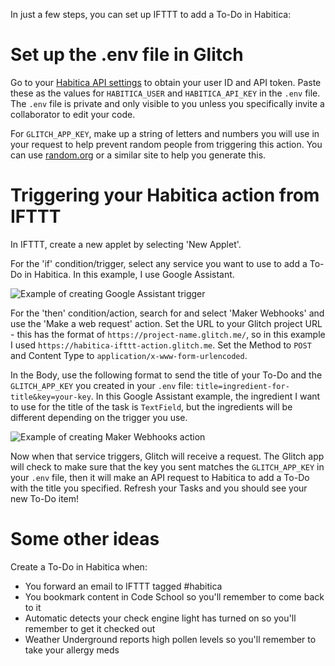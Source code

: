 In just a few steps, you can set up IFTTT to add a To-Do in Habitica:

# Set up the .env file in Glitch

Go to your [Habitica API settings](https://habitica.com/#/options/settings/api) to obtain your user ID and API token. Paste these as the values for `HABITICA_USER` and `HABITICA_API_KEY` in the `.env` file. The `.env` file is private and only visible to you unless you specifically invite a collaborator to edit your code.

For `GLITCH_APP_KEY`, make up a string of letters and numbers you will use in your request to help prevent random people from triggering this action. You can use [random.org](https://www.random.org/passwords/?num=5&len=16&format=html&rnd=new) or a similar site to help you generate this.

# Triggering your Habitica action from IFTTT

In IFTTT, create a new applet by selecting 'New Applet'.

For the 'if' condition/trigger, select any service you want to use to add a To-Do in Habitica. In this example, I use Google Assistant.

![Example of creating Google Assistant trigger](https://cdn.glitch.com/98d7e0eb-a328-4feb-9f6b-48eb446dc509%2Fadd-via-google.PNG?1494338568356)

For the 'then' condition/action, search for and select 'Maker Webhooks' and use the 'Make a web request' action. Set the URL to your Glitch project URL - this has the format of `https://project-name.glitch.me/`, so in this example I used `https://habitica-ifttt-action.glitch.me`. Set the Method to `POST` and Content Type to `application/x-www-form-urlencoded`. 

In the Body, use the following format to send the title of your To-Do and the `GLITCH_APP_KEY` you created in your `.env` file: `title=ingredient-for-title&key=your-key`. In this Google Assistant example, the ingredient I want to use for the title of the task is `TextField`, but the ingredients will be different depending on the trigger you use.

![Example of creating Maker Webhooks action](https://cdn.glitch.com/98d7e0eb-a328-4feb-9f6b-48eb446dc509%2Fpost-to-glitch.PNG?1494338572116)


Now when that service triggers, Glitch will receive a request. The Glitch app will check to make sure that the key you sent matches the `GLITCH_APP_KEY` in your `.env` file, then it will make an API request to Habitica to add a To-Do with the title you specified. Refresh your Tasks and you should see your new To-Do item!

# Some other ideas

Create a To-Do in Habitica when:

* You forward an email to IFTTT tagged #habitica
* You bookmark content in Code School so you'll remember to come back to it
* Automatic detects your check engine light has turned on so you'll remember to get it checked out
* Weather Underground reports high pollen levels so you'll remember to take your allergy meds